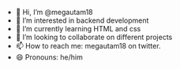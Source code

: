 - 👋 Hi, I’m @megautam18
- 👀 I’m interested in backend development
- 🌱 I’m currently learning HTML and css
- 💞️ I’m looking to collaborate on different projects
- 📫 How to reach me: megautam18 on twitter.
- 😄 Pronouns: he/him


<!---
megautam18/megautam18 is a ✨ special ✨ repository because its `README.md` (this file) appears on your GitHub profile.
You can click the Preview link to take a look at your changes.
--->
